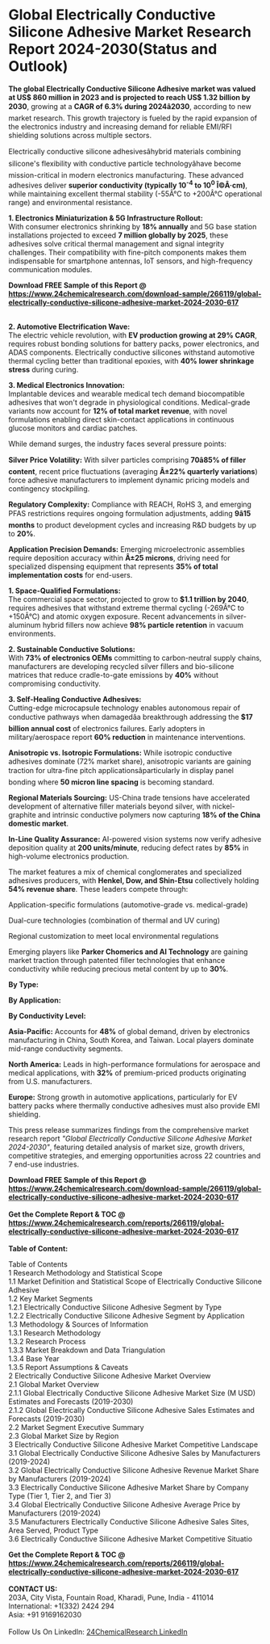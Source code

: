 <h1>Global Electrically Conductive Silicone Adhesive Market Research Report 2024-2030(Status and Outlook)</h1><p><strong>The global Electrically Conductive Silicone Adhesive market was valued at US$ 860 million in 2023 and is projected to reach US$ 1.32 billion by 2030</strong>, growing at a <strong>CAGR of 6.3% during 2024â2030</strong>, according to new market research. This growth trajectory is fueled by the rapid expansion of the electronics industry and increasing demand for reliable EMI/RFI shielding solutions across multiple sectors.</p><p>Electrically conductive silicone adhesivesâhybrid materials combining silicone's flexibility with conductive particle technologyâhave become mission-critical in modern electronics manufacturing. These advanced adhesives deliver <strong>superior conductivity (typically 10<sup>-4</sup> to 10<sup>0</sup> Î©Â·cm)</strong>, while maintaining excellent thermal stability (-55Â°C to +200Â°C operational range) and environmental resistance.</p><p><strong>1. Electronics Miniaturization &amp; 5G Infrastructure Rollout:</strong><br>
With consumer electronics shrinking by <strong>18% annually</strong> and 5G base station installations projected to exceed <strong>7 million globally by 2025</strong>, these adhesives solve critical thermal management and signal integrity challenges. Their compatibility with fine-pitch components makes them indispensable for smartphone antennas, IoT sensors, and high-frequency communication modules.</p><div><b>Download FREE Sample of this Report @ 
            <a href="https://www.24chemicalresearch.com/download-sample/266119/global-electrically-conductive-silicone-adhesive-market-2024-2030-617">
            https://www.24chemicalresearch.com/download-sample/266119/global-electrically-conductive-silicone-adhesive-market-2024-2030-617</a></b></div><br><p><strong>2. Automotive Electrification Wave:</strong><br>
The electric vehicle revolution, with <strong>EV production growing at 29% CAGR</strong>, requires robust bonding solutions for battery packs, power electronics, and ADAS components. Electrically conductive silicones withstand automotive thermal cycling better than traditional epoxies, with <strong>40% lower shrinkage stress</strong> during curing.</p><p><strong>3. Medical Electronics Innovation:</strong><br>
Implantable devices and wearable medical tech demand biocompatible adhesives that won't degrade in physiological conditions. Medical-grade variants now account for <strong>12% of total market revenue</strong>, with novel formulations enabling direct skin-contact applications in continuous glucose monitors and cardiac patches.</p><p>While demand surges, the industry faces several pressure points:</p><p><strong>Silver Price Volatility:</strong> With silver particles comprising <strong>70â85% of filler content</strong>, recent price fluctuations (averaging <strong>Â±22% quarterly variations</strong>) force adhesive manufacturers to implement dynamic pricing models and contingency stockpiling.</p><p><strong>Regulatory Complexity:</strong> Compliance with REACH, RoHS 3, and emerging PFAS restrictions requires ongoing formulation adjustments, adding <strong>9â15 months</strong> to product development cycles and increasing R&amp;D budgets by up to <strong>20%</strong>.</p><p><strong>Application Precision Demands:</strong> Emerging microelectronic assemblies require deposition accuracy within <strong>Â±25 microns</strong>, driving need for specialized dispensing equipment that represents <strong>35% of total implementation costs</strong> for end-users.</p><p><strong>1. Space-Qualified Formulations:</strong><br>
The commercial space sector, projected to grow to <strong>$1.1 trillion by 2040</strong>, requires adhesives that withstand extreme thermal cycling (-269Â°C to +150Â°C) and atomic oxygen exposure. Recent advancements in silver-aluminum hybrid fillers now achieve <strong>98% particle retention</strong> in vacuum environments.</p><p><strong>2. Sustainable Conductive Solutions:</strong><br>
With <strong>73% of electronics OEMs</strong> committing to carbon-neutral supply chains, manufacturers are developing recycled silver fillers and bio-silicone matrices that reduce cradle-to-gate emissions by <strong>40%</strong> without compromising conductivity.</p><p><strong>3. Self-Healing Conductive Adhesives:</strong><br>
Cutting-edge microcapsule technology enables autonomous repair of conductive pathways when damagedâa breakthrough addressing the <strong>$17 billion annual cost</strong> of electronics failures. Early adopters in military/aerospace report <strong>60% reduction</strong> in maintenance interventions.</p><p><strong>Anisotropic vs. Isotropic Formulations:</strong> While isotropic conductive adhesives dominate (72% market share), anisotropic variants are gaining traction for ultra-fine pitch applicationsâparticularly in display panel bonding where <strong>50 micron line spacing</strong> is becoming standard.</p><p><strong>Regional Materials Sourcing:</strong> US-China trade tensions have accelerated development of alternative filler materials beyond silver, with nickel-graphite and intrinsic conductive polymers now capturing <strong>18% of the China domestic market</strong>.</p><p><strong>In-Line Quality Assurance:</strong> AI-powered vision systems now verify adhesive deposition quality at <strong>200 units/minute</strong>, reducing defect rates by <strong>85%</strong> in high-volume electronics production.</p><p>The market features a mix of chemical conglomerates and specialized adhesives producers, with <strong>Henkel, Dow, and Shin-Etsu</strong> collectively holding <strong>54% revenue share</strong>. These leaders compete through:</p><p>Application-specific formulations (automotive-grade vs. medical-grade)</p><p>Dual-cure technologies (combination of thermal and UV curing)</p><p>Regional customization to meet local environmental regulations</p><p>Emerging players like <strong>Parker Chomerics and AI Technology</strong> are gaining market traction through patented filler technologies that enhance conductivity while reducing precious metal content by up to <strong>30%</strong>.</p><p><strong>By Type:</strong></p><p><strong>By Application:</strong></p><p><strong>By Conductivity Level:</strong></p><p><strong>Asia-Pacific:</strong> Accounts for <strong>48%</strong> of global demand, driven by electronics manufacturing in China, South Korea, and Taiwan. Local players dominate mid-range conductivity segments.</p><p><strong>North America:</strong> Leads in high-performance formulations for aerospace and medical applications, with <strong>32%</strong> of premium-priced products originating from U.S. manufacturers.</p><p><strong>Europe:</strong> Strong growth in automotive applications, particularly for EV battery packs where thermally conductive adhesives must also provide EMI shielding.</p><p>This press release summarizes findings from the comprehensive market research report <em>"Global Electrically Conductive Silicone Adhesive Market 2024-2030"</em>, featuring detailed analysis of market size, growth drivers, competitive strategies, and emerging opportunities across 22 countries and 7 end-use industries.</p><div><b>Download FREE Sample of this Report @ 
            <a href="https://www.24chemicalresearch.com/download-sample/266119/global-electrically-conductive-silicone-adhesive-market-2024-2030-617">
            https://www.24chemicalresearch.com/download-sample/266119/global-electrically-conductive-silicone-adhesive-market-2024-2030-617</a></b></div><br><div><b>Get the Complete Report & TOC @ 
            <a href="https://www.24chemicalresearch.com/reports/266119/global-electrically-conductive-silicone-adhesive-market-2024-2030-617">
            https://www.24chemicalresearch.com/reports/266119/global-electrically-conductive-silicone-adhesive-market-2024-2030-617</a></b></div><br>
            <b>Table of Content:</b><p>Table of Contents<br />
1 Research Methodology and Statistical Scope<br />
1.1 Market Definition and Statistical Scope of Electrically Conductive Silicone Adhesive<br />
1.2 Key Market Segments<br />
1.2.1 Electrically Conductive Silicone Adhesive Segment by Type<br />
1.2.2 Electrically Conductive Silicone Adhesive Segment by Application<br />
1.3 Methodology & Sources of Information<br />
1.3.1 Research Methodology<br />
1.3.2 Research Process<br />
1.3.3 Market Breakdown and Data Triangulation<br />
1.3.4 Base Year<br />
1.3.5 Report Assumptions & Caveats<br />
2 Electrically Conductive Silicone Adhesive Market Overview<br />
2.1 Global Market Overview<br />
2.1.1 Global Electrically Conductive Silicone Adhesive Market Size (M USD) Estimates and Forecasts (2019-2030)<br />
2.1.2 Global Electrically Conductive Silicone Adhesive Sales Estimates and Forecasts (2019-2030)<br />
2.2 Market Segment Executive Summary<br />
2.3 Global Market Size by Region<br />
3 Electrically Conductive Silicone Adhesive Market Competitive Landscape<br />
3.1 Global Electrically Conductive Silicone Adhesive Sales by Manufacturers (2019-2024)<br />
3.2 Global Electrically Conductive Silicone Adhesive Revenue Market Share by Manufacturers (2019-2024)<br />
3.3 Electrically Conductive Silicone Adhesive Market Share by Company Type (Tier 1, Tier 2, and Tier 3)<br />
3.4 Global Electrically Conductive Silicone Adhesive Average Price by Manufacturers (2019-2024)<br />
3.5 Manufacturers Electrically Conductive Silicone Adhesive Sales Sites, Area Served, Product Type<br />
3.6 Electrically Conductive Silicone Adhesive Market Competitive Situatio</p><div><b>Get the Complete Report & TOC @ 
            <a href="https://www.24chemicalresearch.com/reports/266119/global-electrically-conductive-silicone-adhesive-market-2024-2030-617">
            https://www.24chemicalresearch.com/reports/266119/global-electrically-conductive-silicone-adhesive-market-2024-2030-617</a></b></div><br><b>CONTACT US:</b><br>
            203A, City Vista, Fountain Road, Kharadi, Pune, India - 411014<br>
            International: +1(332) 2424 294<br>
            Asia: +91 9169162030 <br><br>
            Follow Us On LinkedIn: <a href="https://www.linkedin.com/company/24chemicalresearch/">24ChemicalResearch LinkedIn</a>